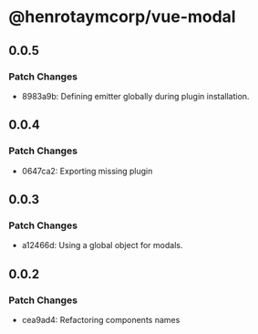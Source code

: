 # @henrotaymcorp/vue-modal

## 0.0.5

### Patch Changes

- 8983a9b: Defining emitter globally during plugin installation.

## 0.0.4

### Patch Changes

- 0647ca2: Exporting missing plugin

## 0.0.3

### Patch Changes

- a12466d: Using a global object for modals.

## 0.0.2

### Patch Changes

- cea9ad4: Refactoring components names
